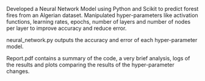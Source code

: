 Developed a Neural Network Model using Python and Scikit to predict forest fires from an Algerian dataset. Manipulated hyper-parameters like activation functions, learning rates, epochs, number of layers and number of nodes per layer to improve accuracy and reduce error.

neural_network.py outputs the accuracy and error of each hyper-parameter model.

Report.pdf contains a summary of the code, a very brief analysis, logs of the results and plots comparing the results of the hyper-parameter changes.
